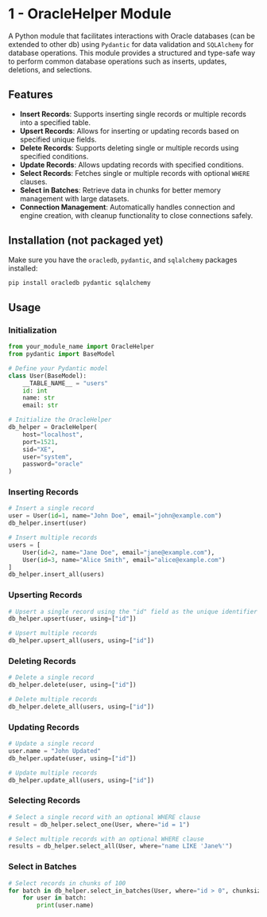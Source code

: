 # 1 - OracleHelper Module

A Python module that facilitates interactions with Oracle databases (can be extended to other db) using `Pydantic` for data validation and `SQLAlchemy` for database operations. This module provides a structured and type-safe way to perform common database operations such as inserts, updates, deletions, and selections.

## Features

- **Insert Records**: Supports inserting single records or multiple records into a specified table.
- **Upsert Records**: Allows for inserting or updating records based on specified unique fields.
- **Delete Records**: Supports deleting single or multiple records using specified conditions.
- **Update Records**: Allows updating records with specified conditions.
- **Select Records**: Fetches single or multiple records with optional `WHERE` clauses.
- **Select in Batches**: Retrieve data in chunks for better memory management with large datasets.
- **Connection Management**: Automatically handles connection and engine creation, with cleanup functionality to close connections safely.

## Installation (not packaged yet)

Make sure you have the `oracledb`, `pydantic`, and `sqlalchemy` packages installed:

```bash
pip install oracledb pydantic sqlalchemy
```

## Usage

### Initialization
```python
from your_module_name import OracleHelper
from pydantic import BaseModel

# Define your Pydantic model
class User(BaseModel):
    __TABLE_NAME__ = "users"
    id: int
    name: str
    email: str

# Initialize the OracleHelper
db_helper = OracleHelper(
    host="localhost",
    port=1521,
    sid="XE",
    user="system",
    password="oracle"
)
```

### Inserting Records
```python
# Insert a single record
user = User(id=1, name="John Doe", email="john@example.com")
db_helper.insert(user)

# Insert multiple records
users = [
    User(id=2, name="Jane Doe", email="jane@example.com"),
    User(id=3, name="Alice Smith", email="alice@example.com")
]
db_helper.insert_all(users)
```

### Upserting Records
```python
# Upsert a single record using the "id" field as the unique identifier
db_helper.upsert(user, using=["id"])

# Upsert multiple records
db_helper.upsert_all(users, using=["id"])
```

### Deleting Records
```python
# Delete a single record
db_helper.delete(user, using=["id"])

# Delete multiple records
db_helper.delete_all(users, using=["id"])
```

### Updating Records
```python
# Update a single record
user.name = "John Updated"
db_helper.update(user, using=["id"])

# Update multiple records
db_helper.update_all(users, using=["id"])
```

### Selecting Records
```python
# Select a single record with an optional WHERE clause
result = db_helper.select_one(User, where="id = 1")

# Select multiple records with an optional WHERE clause
results = db_helper.select_all(User, where="name LIKE 'Jane%'")
```

### Select in Batches
```python
# Select records in chunks of 100
for batch in db_helper.select_in_batches(User, where="id > 0", chunksize=100):
    for user in batch:
        print(user.name)
```

